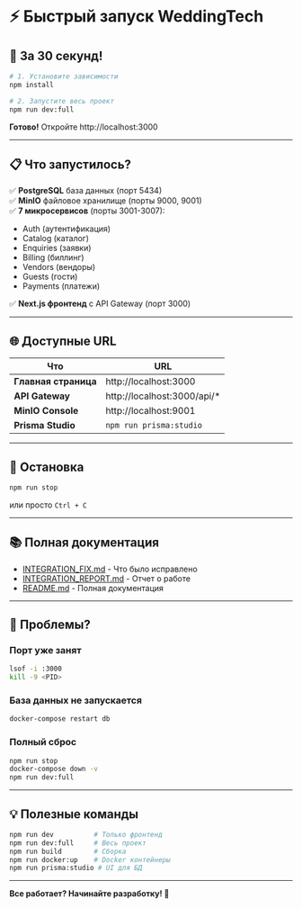 # ⚡ Быстрый запуск WeddingTech

## 🚀 За 30 секунд!

```bash
# 1. Установите зависимости
npm install

# 2. Запустите весь проект
npm run dev:full
```

**Готово!** Откройте http://localhost:3000

---

## 📋 Что запустилось?

✅ **PostgreSQL** база данных (порт 5434)  
✅ **MinIO** файловое хранилище (порты 9000, 9001)  
✅ **7 микросервисов** (порты 3001-3007):
   - Auth (аутентификация)
   - Catalog (каталог)
   - Enquiries (заявки)
   - Billing (биллинг)
   - Vendors (вендоры)
   - Guests (гости)
   - Payments (платежи)

✅ **Next.js фронтенд** с API Gateway (порт 3000)

---

## 🌐 Доступные URL

| Что | URL |
|-----|-----|
| **Главная страница** | http://localhost:3000 |
| **API Gateway** | http://localhost:3000/api/* |
| **MinIO Console** | http://localhost:9001 |
| **Prisma Studio** | `npm run prisma:studio` |

---

## 🛑 Остановка

```bash
npm run stop
```

или просто `Ctrl + C`

---

## 📚 Полная документация

- [INTEGRATION_FIX.md](./INTEGRATION_FIX.md) - Что было исправлено
- [INTEGRATION_REPORT.md](./INTEGRATION_REPORT.md) - Отчет о работе
- [README.md](./README.md) - Полная документация

---

## 🐛 Проблемы?

### Порт уже занят
```bash
lsof -i :3000
kill -9 <PID>
```

### База данных не запускается
```bash
docker-compose restart db
```

### Полный сброс
```bash
npm run stop
docker-compose down -v
npm run dev:full
```

---

## 💡 Полезные команды

```bash
npm run dev          # Только фронтенд
npm run dev:full     # Весь проект
npm run build        # Сборка
npm run docker:up    # Docker контейнеры
npm run prisma:studio # UI для БД
```

---

**Все работает? Начинайте разработку! 🎉**
